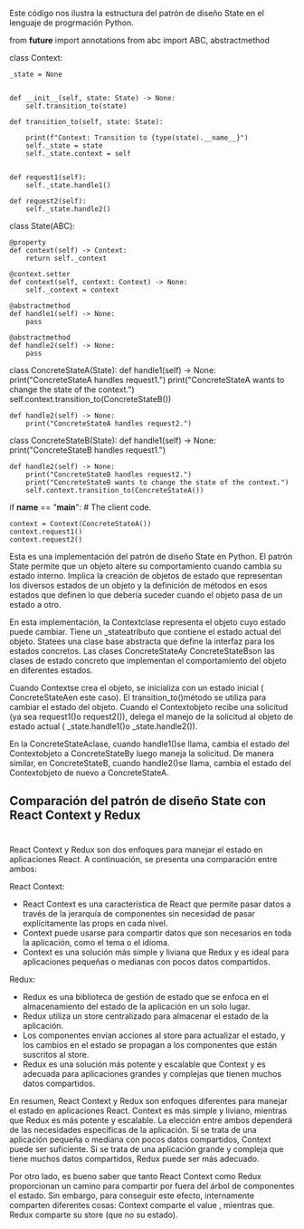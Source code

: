 Este código nos ilustra la estructura del patrón de diseño State en el lenguaje de progrmación Python.

from __future__ import annotations
from abc import ABC, abstractmethod


class Context:

    _state = None
   

    def __init__(self, state: State) -> None:
        self.transition_to(state)

    def transition_to(self, state: State):

        print(f"Context: Transition to {type(state).__name__}")
        self._state = state
        self._state.context = self
        
        
    def request1(self):
        self._state.handle1()

    def request2(self):
        self._state.handle2()


class State(ABC):

    @property
    def context(self) -> Context:
        return self._context

    @context.setter
    def context(self, context: Context) -> None:
        self._context = context

    @abstractmethod
    def handle1(self) -> None:
        pass

    @abstractmethod
    def handle2(self) -> None:
        pass

class ConcreteStateA(State):
    def handle1(self) -> None:
        print("ConcreteStateA handles request1.")
        print("ConcreteStateA wants to change the state of the context.")
        self.context.transition_to(ConcreteStateB())

    def handle2(self) -> None:
        print("ConcreteStateA handles request2.")


class ConcreteStateB(State):
    def handle1(self) -> None:
        print("ConcreteStateB handles request1.")

    def handle2(self) -> None:
        print("ConcreteStateB handles request2.")
        print("ConcreteStateB wants to change the state of the context.")
        self.context.transition_to(ConcreteStateA())


if __name__ == "__main__":
    # The client code.

    context = Context(ConcreteStateA())
    context.request1()
    context.request2()
    
    
    
Esta es una implementación del patrón de diseño State en Python. El patrón State permite que un objeto altere su comportamiento cuando cambia su estado interno. Implica la creación de objetos de estado que representan los diversos estados de un objeto y la definición de métodos en esos estados que definen lo que debería suceder cuando el objeto pasa de un estado a otro.

En esta implementación, la Contextclase representa el objeto cuyo estado puede cambiar. Tiene un _stateatributo que contiene el estado actual del objeto. Statees una clase base abstracta que define la interfaz para los estados concretos. Las clases ConcreteStateAy ConcreteStateBson las clases de estado concreto que implementan el comportamiento del objeto en diferentes estados.

Cuando Contextse crea el objeto, se inicializa con un estado inicial ( ConcreteStateAen este caso). El transition_to()método se utiliza para cambiar el estado del objeto. Cuando el Contextobjeto recibe una solicitud (ya sea request1()o request2()), delega el manejo de la solicitud al objeto de estado actual ( _state.handle1()o _state.handle2()).

En la ConcreteStateAclase, cuando handle1()se llama, cambia el estado del Contextobjeto a ConcreteStateBy luego maneja la solicitud. De manera similar, en ConcreteStateB, cuando handle2()se llama, cambia el estado del Contextobjeto de nuevo a ConcreteStateA.


## Comparación del patrón de diseño State con React Context y Redux

#

React Context y Redux son dos enfoques para manejar el estado en aplicaciones React. A continuación, se presenta una comparación entre ambos:

React Context:
- React Context es una característica de React que permite pasar datos a través de la jerarquía de componentes sin necesidad de pasar explícitamente las props en cada nivel.
- Context puede usarse para compartir datos que son necesarios en toda la aplicación, como el tema o el idioma.
- Context es una solución más simple y liviana que Redux y es ideal para aplicaciones pequeñas o medianas con pocos datos compartidos.

Redux:
- Redux es una biblioteca de gestión de estado que se enfoca en el almacenamiento del estado de la aplicación en un solo lugar.
- Redux utiliza un store centralizado para almacenar el estado de la aplicación.
- Los componentes envían acciones al store para actualizar el estado, y los cambios en el estado se propagan a los componentes que están suscritos al store.
- Redux es una solución más potente y escalable que Context y es adecuada para aplicaciones grandes y complejas que tienen muchos datos compartidos.

En resumen, React Context y Redux son enfoques diferentes para manejar el estado en aplicaciones React. Context es más simple y liviano, mientras que Redux es más potente y escalable. La elección entre ambos dependerá de las necesidades específicas de la aplicación. Si se trata de una aplicación pequeña o mediana con pocos datos compartidos, Context puede ser suficiente. Si se trata de una aplicación grande y compleja que tiene muchos datos compartidos, Redux puede ser más adecuado.

Por otro lado, es bueno saber que tanto React Context como Redux proporcionan un camino para compartir por fuera del árbol de componentes el estado. Sin embargo, para conseguir este efecto, internamente comparten diferentes cosas: Context comparte el value , mientras que. Redux comparte su store (que no su estado).




